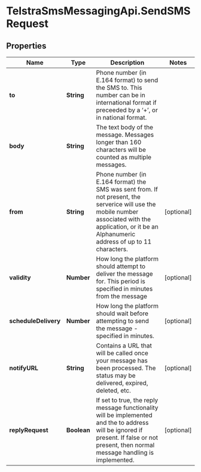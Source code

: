 # TelstraSmsMessagingApi.SendSMSRequest

## Properties
Name | Type | Description | Notes
------------ | ------------- | ------------- | -------------
**to** | **String** | Phone number (in E.164 format) to send the SMS to. This number can be in international format if preceeded by a ‘+’, or in national format. | 
**body** | **String** | The text body of the message. Messages longer than 160 characters will be counted as multiple messages. | 
**from** | **String** | Phone number (in E.164 format) the SMS was sent from. If not present, the serverice will use the mobile number associated with the application, or it be an Alphanumeric address of up to 11 characters. | [optional] 
**validity** | **Number** | How long the platform should attempt to deliver the message for. This period is specified in minutes from the message | [optional] 
**scheduleDelivery** | **Number** | How long the platform should wait before attempting to send the message - specified in minutes. | [optional] 
**notifyURL** | **String** | Contains a URL that will be called once your message has been processed. The status may be delivered, expired, deleted, etc. | [optional] 
**replyRequest** | **Boolean** | If set to true, the reply message functionality will be implemented and the to address will be ignored if present. If false or not present, then normal message handling is implemented. | [optional] 


